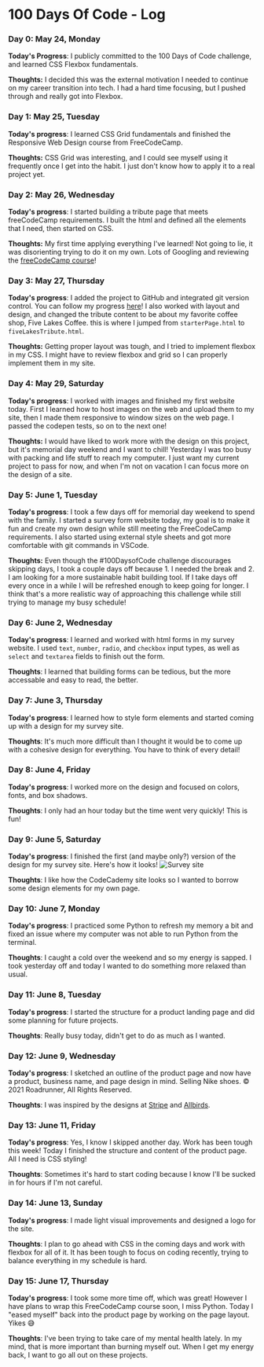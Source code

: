 # 100 Days Of Code - Log

### Day 0: May 24, Monday

**Today's Progress**: I publicly committed to the 100 Days of Code challenge, and learned CSS Flexbox fundamentals.

**Thoughts:** I decided this was the external motivation I needed to continue on my career transition into tech. I had a hard time focusing, but I pushed through and really got into Flexbox.


### Day 1: May 25, Tuesday

**Today's progress**: I learned CSS Grid fundamentals and finished the Responsive Web Design course from FreeCodeCamp.

**Thoughts:** CSS Grid was interesting, and I could see myself using it frequently once I get into the habit. I just don't know how to apply it to a real project yet.


### Day 2: May 26, Wednesday

**Today's progress**: I started building a tribute page that meets freeCodeCamp requirements. I built the html and defined all the elements that I need, then started on CSS.

**Thoughts:** My first time applying everything I've learned! Not going to lie, it was disorienting trying to do it on my own. Lots of Googling and reviewing the [freeCodeCamp course](https://www.freecodecamp.org/learn/responsive-web-design/)!


### Day 3: May 27, Thursday

**Today's progress**: I added the project to GitHub and integrated git version control. You can follow my progress [here](https://github.com/MichaelMullet/tributePage.git)! I also worked with layout and design, and changed the tribute content to be about my favorite coffee shop, Five Lakes Coffee. this is where I jumped from `starterPage.html` to `fiveLakesTribute.html`.

**Thoughts:** Getting proper layout was tough, and I tried to implement flexbox in my CSS. I might have to review flexbox and grid so I can properly implement them in my site.


### Day 4: May 29, Saturday

**Today's progress**: I worked with images and finished my first website today. First I learned how to host images on the web and upload them to my site, then I made them responsive to window sizes on the web page. I passed the codepen tests, so on to the next one!

**Thoughts:** I would have liked to work more with the design on this project, but it's memorial day weekend and I want to chill! Yesterday I was too busy with packing and life stuff to reach my computer. I just want my current project to pass for now, and when I'm not on vacation I can focus more on the design of a site.


### Day 5: June 1, Tuesday

**Today's progress**:  I took a few days off for memorial day weekend to spend with the family. I started a survey form website today, my goal is to make it fun and create my own design while still meeting the FreeCodeCamp requirements. I also started using external style sheets and got more comfortable with git commands in VSCode.

**Thoughts:** Even though the #100DaysofCode challenge discourages skipping days, I took a couple days off because 1. I needed the break and 2. I am looking for a more sustainable habit building tool. If I take days off every once in a while I will be refreshed enough to keep going for longer. I think that's a more realistic way of approaching this challenge while still trying to manage my busy schedule!


### Day 6: June 2, Wednesday

**Today's progress**: I learned and worked with html forms in my survey website. I used `text`, `number`, `radio`, and `checkbox` input types, as well as `select` and `textarea` fields to finish out the form.

**Thoughts**: I learned that building forms can be tedious, but the more accessable and easy to read, the better.


### Day 7: June 3, Thursday

**Today's progress**: I learned how to style form elements and started coming up with a design for my survey site.

**Thoughts**: It's much more difficult than I thought it would be to come up with a cohesive design for everything. You have to think of every detail!


### Day 8: June 4, Friday

**Today's progress**: I worked more on the design and focused on colors, fonts, and box shadows.

**Thoughts**: I only had an hour today but the time went very quickly! This is fun!


### Day 9: June 5, Saturday

**Today's progress**: I finished the first (and maybe only?) version of the design for my survey site. Here's how it looks! ![Survey site](https://user-images.githubusercontent.com/80130632/120908577-8e6ee580-c639-11eb-84df-f79dc3a9265c.png)

**Thoughts**: I like how the CodeCademy site looks so I wanted to borrow some design elements for my own page.


### Day 10: June 7, Monday

**Today's progress**: I practiced some Python to refresh my memory a bit and fixed an issue where my computer was not able to run Python from the terminal.

**Thoughts**: I caught a cold over the weekend and so my energy is sapped. I took yesterday off and today I wanted to do something more relaxed than usual.


### Day 11: June 8, Tuesday

**Today's progress**: I started the structure for a product landing page and did some planning for future projects.

**Thoughts**: Really busy today, didn't get to do as much as I wanted.


### Day 12: June 9, Wednesday

**Today's progress**: I sketched an outline of the product page and now have a product, business name, and page design in mind. Selling Nike shoes. &copy; 2021 Roadrunner, All Rights Reserved. 

**Thoughts**: I was inspired by the designs at [Stripe](https://stripe.com/) and [Allbirds](https://www.allbirds.com/).


### Day 13: June 11, Friday

**Today's progress**: Yes, I know I skipped another day. Work has been tough this week! Today I finished the structure and content of the product page. All I need is CSS styling!

**Thoughts**: Sometimes it's hard to start coding because I know I'll be sucked in for hours if I'm not careful.


### Day 14: June 13, Sunday

**Today's progress**: I made light visual improvements and designed a logo for the site.

**Thoughts**: I plan to go ahead with CSS in the coming days and work with flexbox for all of it. It has been tough to focus on coding recently, trying to balance everything in my schedule is hard.


### Day 15: June 17, Thursday

**Today's progress**: I took some more time off, which was great! However I have plans to wrap this FreeCodeCamp course soon, I miss Python. Today I "eased myself" back into the product page by working on the page layout. Yikes 😅

**Thoughts**: I've been trying to take care of my mental health lately. In my mind, that is more important than burning myself out. When I get my energy back, I want to go all out on these projects.
